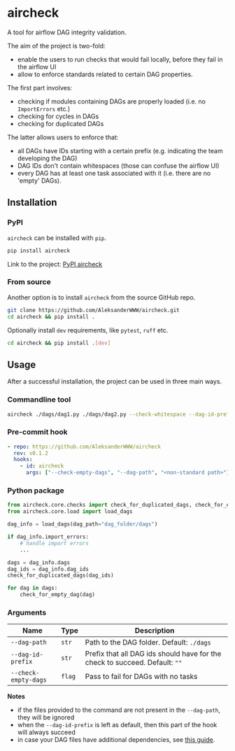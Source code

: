 # aircheck

A tool for airflow DAG integrity validation.

The aim of the project is two-fold:

- enable the users to run checks that would fail locally, before they fail in the airflow UI
- allow to enforce standards related to certain DAG properties.

The first part involves:
- checking if modules containing DAGs are properly loaded (i.e. no `ImportErrors` etc.)
- checking for cycles in DAGs
- checking for duplicated DAGs

The latter allows users to enforce that:
- all DAGs have IDs starting with a certain prefix (e.g. indicating the team developing the DAG)
- DAG IDs don't contain whitespaces (those can confuse the airflow UI)
- every DAG has at least one task associated with it (i.e. there are no 'empty' DAGs).

## Installation

### PyPI

`aircheck` can be installed with `pip`.

```bash
pip install aircheck
```

Link to the project: [PyPI aircheck](https://pypi.org/project/aircheck/)

### From source

Another option is to install `aircheck` from the source GitHub repo.

```bash
git clone https://github.com/AleksanderWWW/aircheck.git
cd aircheck && pip install .
```

Optionally install `dev` requirements, like `pytest`, `ruff` etc.
```bash
cd aircheck && pip install .[dev]
```

## Usage

After a successful installation, the project can be used in three main ways.

### Commandline tool

```bash
aircheck ./dags/dag1.py ./dags/dag2.py --check-whitespace --dag-id-prefix <prefix>
```

### Pre-commit hook

```yaml
- repo: https://github.com/AleksanderWWW/aircheck
  rev: v0.1.2
  hooks:
    - id: aircheck
      args: ["--check-empty-dags", "--dag-path", "<non-standard path>"]
```

### Python package

```python
from aircheck.core.checks import check_for_duplicated_dags, check_for_empty_dag
from aircheck.core.load import load_dags

dag_info = load_dags(dag_path="dag_folder/dags")

if dag_info.import_errors:
    # handle import errors
    ...

dags = dag_info.dags
dag_ids = dag_info.dag_ids
check_for_duplicated_dags(dag_ids)

for dag in dags:
    check_for_empty_dag(dag)
```

### Arguments

| Name                 | Type   | Description                                                                 |
|----------------------|--------|-----------------------------------------------------------------------------|
| `--dag-path`         | `str`  | Path to the DAG folder. Default: `./dags`                                   |
| `--dag-id-prefix`    | `str`  | Prefix that all DAG ids should have for the check to succeed. Default: `""` |
| `--check-empty-dags` | `flag` | Pass to fail for DAGs with no tasks                                         |

**Notes**
- if the files provided to the command are not present in the `--dag-path`, they will be ignored
- when the `--dag-id-prefix` is left as default, then this part of the hook will always succeed
- in case your DAG files have additional dependencies, see [this guide](https://pre-commit.com/#config-additional_dependencies).
